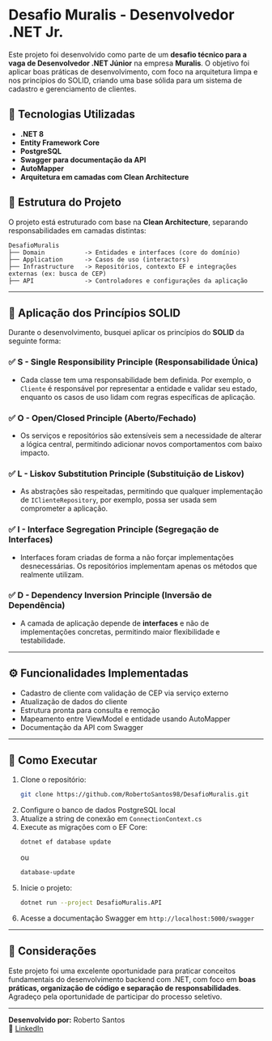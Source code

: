 
# Desafio Muralis - Desenvolvedor .NET Jr.

Este projeto foi desenvolvido como parte de um **desafio técnico para a vaga de Desenvolvedor .NET Júnior** na empresa **Muralis**. O objetivo foi aplicar boas práticas de desenvolvimento, com foco na arquitetura limpa e nos princípios do SOLID, criando uma base sólida para um sistema de cadastro e gerenciamento de clientes.

## 📌 Tecnologias Utilizadas

- **.NET 8**
- **Entity Framework Core**
- **PostgreSQL**
- **Swagger para documentação da API**
- **AutoMapper**
- **Arquitetura em camadas com Clean Architecture**

## 🧱 Estrutura do Projeto

O projeto está estruturado com base na **Clean Architecture**, separando responsabilidades em camadas distintas:

```
DesafioMuralis
├── Domain           -> Entidades e interfaces (core do domínio)
├── Application      -> Casos de uso (interactors)
├── Infrastructure   -> Repositórios, contexto EF e integrações externas (ex: busca de CEP)
├── API              -> Controladores e configurações da aplicação
```

---

## 🧠 Aplicação dos Princípios SOLID

Durante o desenvolvimento, busquei aplicar os princípios do **SOLID** da seguinte forma:

### ✅ S - Single Responsibility Principle (Responsabilidade Única)
- Cada classe tem uma responsabilidade bem definida. Por exemplo, o `Cliente` é responsável por representar a entidade e validar seu estado, enquanto os casos de uso lidam com regras específicas de aplicação.

### ✅ O - Open/Closed Principle (Aberto/Fechado)
- Os serviços e repositórios são extensíveis sem a necessidade de alterar a lógica central, permitindo adicionar novos comportamentos com baixo impacto.

### ✅ L - Liskov Substitution Principle (Substituição de Liskov)
- As abstrações são respeitadas, permitindo que qualquer implementação de `IClienteRepository`, por exemplo, possa ser usada sem comprometer a aplicação.

### ✅ I - Interface Segregation Principle (Segregação de Interfaces)
- Interfaces foram criadas de forma a não forçar implementações desnecessárias. Os repositórios implementam apenas os métodos que realmente utilizam.

### ✅ D - Dependency Inversion Principle (Inversão de Dependência)
- A camada de aplicação depende de **interfaces** e não de implementações concretas, permitindo maior flexibilidade e testabilidade.

---

## ⚙️ Funcionalidades Implementadas

- Cadastro de cliente com validação de CEP via serviço externo
- Atualização de dados do cliente
- Estrutura pronta para consulta e remoção
- Mapeamento entre ViewModel e entidade usando AutoMapper
- Documentação da API com Swagger

---

## 📄 Como Executar

1. Clone o repositório:
   ```bash
   git clone https://github.com/RobertoSantos98/DesafioMuralis.git
   ```
2. Configure o banco de dados PostgreSQL local
3. Atualize a string de conexão em `ConnectionContext.cs`
4. Execute as migrações com o EF Core:
   ```bash
   dotnet ef database update
   ```
   ou
   ```bash
   database-update
   ```
5. Inicie o projeto:
   ```bash
   dotnet run --project DesafioMuralis.API
   ```
6. Acesse a documentação Swagger em `http://localhost:5000/swagger`

---

## 🤝 Considerações

Este projeto foi uma excelente oportunidade para praticar conceitos fundamentais do desenvolvimento backend com .NET, com foco em **boas práticas, organização de código e separação de responsabilidades**. Agradeço pela oportunidade de participar do processo seletivo.

---

**Desenvolvido por:** Roberto Santos  
🔗 [LinkedIn](https://www.linkedin.com/in/robertosantos98)

```
